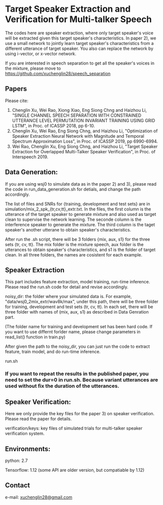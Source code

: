 # Target Speaker Extraction and Verification for Multi-talker Speech

The codes here are speaker extraction, where only target speaker's voice will be extracted given this target speaker's characteristics. In paper 2), we use a small network to jointly learn target speaker's characteristics from a different utterance of target speaker. You also can replace the network by using i-vector, or x-vector network.

If you are interested in speech separation to get all the speaker's voices in the mixture, please move to https://github.com/xuchenglin28/speech_separation

## Papers

Please cite:

 1) Chenglin Xu, Wei Rao, Xiong Xiao, Eng Siong Chng and Haizhou Li, "SINGLE CHANNEL SPEECH SEPARATION WITH CONSTRAINED UTTERANCE LEVEL PERMUTATION INVARIANT TRAINING USING GRID LSTM", in Proc. of ICASSP 2018, pp 6-10.
 2) Chenglin Xu, Wei Rao, Eng Siong Chng, and Haizhou Li, "Optimization of Speaker Extraction Neural Network with Magnitude and Temporal Spectrum Approximation Loss", in Proc. of ICASSP 2019, pp 6990-6994.
 3) Wei Rao, Chenglin Xu, Eng Siong Chng, and Haizhou Li, "Target Speaker Extraction for Overlapped Multi-Talker Speaker Verification", in Proc. of Interspeech 2019.

## Data Generation:

If you are using wsj0 to simulate data as in the paper 2) and 3), please read the code in run_data_generation.sh for detials, and change the path accordingly.

The list of files and SNRs for {training, development and test sets} are in simulation/mix_2_spk_{tr,cv,tt}\_extr.txt. In the files, the first column is the utterance of the target speaker to generate mixture and also used as target clean to supervise the network learning. The seconde column is the interference speaker to generate the mixture. The third column is the taget speaker's another utterane to obtain speaker's characteristics.

After run the .sh script, there will be 3 folders {mix, aux, s1} for the three sets {tr, cv, tt}. The mix folder is the mixture speech, aux folder is the utterances to obtain speaker's characteristics, and s1 is the folder of target clean. In all three folders, the names are cosistent for each example. 

## Speaker Extraction

This part includes feature extraction, model training, run-time inference. Please read the run.sh code for detail and revise accordingly.

noisy_dir: the folder where your simulated data is. For example, "data/wsj0_2mix_extr/wav8k/max", under this path, there will be three folder for training, development and test sets (tr, cv, tt). In each set, there will be three folder with names of (mix, aux, s1) as described in Data Genration part.

(The folder name for training and development set has been hard code. If you want to use differnt forlder name, please change parameters in read_list() function in train.py)

After given the path to the noisy_dir, you can just run the code to extract feature, train model, and do run-time inference.

   run.sh
   
### If you want to repeat the results in the published paper, you need to set the dur=0 in run.sh. Because variant utterances are used without fix the duration of the utterances.

## Speaker Verification: 

Here we only provide the key files for the paper 3) on speaker verification. Please read the paper for details.

verification/keys: key files of simulated trials for multi-talker speaker verification system.

## Environments:

python: 2.7

Tensorflow: 1.12 (some API are older version, but compatiable by 1.12)

## Contact

e-mail: xuchenglin28@gmail.com
